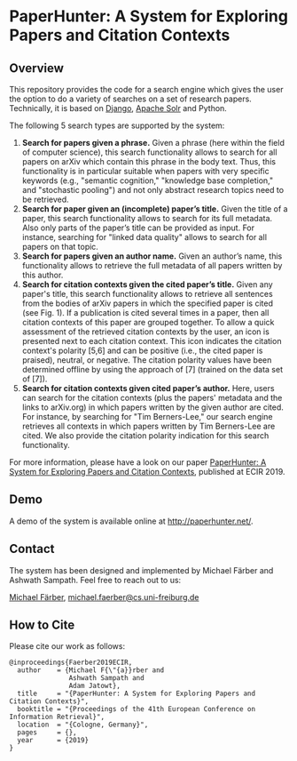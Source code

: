 # PaperHunter: A System for Exploring Papers and Citation Contexts

## Overview
This repository provides the code for a search engine which gives the user the option to do a variety of searches on a set of research papers. Technically, it is based on [Django](https://www.djangoproject.com/), [Apache Solr](https://lucene.apache.org/solr/) and Python.

The following 5 search types are supported by the system:
1. __Search for papers given a phrase.__ Given a phrase (here within the field of computer science), this search functionality allows to search for all papers on arXiv which contain this phrase in the body text. Thus, this functionality is in particular suitable when papers with very specific keywords (e.g., "semantic cognition," "knowledge base completion," and "stochastic pooling") and not only abstract research topics need to be retrieved.
2. __Search for paper given an (incomplete) paper’s title.__ Given the title of a paper, this search functionality allows to search for its full metadata. Also only parts of the paper’s title can be provided as input. For instance, searching for "linked data quality" allows to search for all papers on that topic.
3. __Search for papers given an author name.__ Given an author’s name, this functionality allows to retrieve the full metadata of all papers written by this author.
4. __Search for citation contexts given the cited paper’s title.__ Given any paper's title, this search functionality allows to retrieve all sentences from the bodies of arXiv papers in which the specified paper is cited (see Fig. 1). If a publication is cited several times in a paper, then all citation contexts of this paper are grouped together. To allow a quick assessment of the retrieved citation contexts by the user, an icon is presented next to each citation context. This icon indicates the citation context's polarity [5,6] and can be positive (i.e., the cited paper is praised), neutral, or negative. The citation polarity values have been determined offline by using the approach of [7] (trained on the data set of [7]).
5. __Search for citation contexts given cited paper’s author.__ Here, users can search for the citation contexts (plus the papers' metadata and the links to arXiv.org) in which papers written by the given author are cited. For instance, by searching for "Tim Berners-Lee," our search engine retrieves all contexts in which papers written by Tim Berners-Lee are cited. We also provide the citation polarity indication for this search functionality.

For more information, please have a look on our paper [PaperHunter: A System for Exploring Papers and Citation Contexts](paperhunter#how-to-cite), published at ECIR 2019.

## Demo 
A demo of the system is available online at http://paperhunter.net/.

## Contact
The system has been designed and implemented by Michael Färber and Ashwath Sampath. Feel free to reach out to us:

[Michael Färber](https://sites.google.com/view/michaelfaerber), michael.faerber@cs.uni-freiburg.de

## How to Cite
Please cite our work as follows:
```
@inproceedings{Faerber2019ECIR,
  author    = {Michael F{\"{a}}rber and
               Ashwath Sampath and
               Adam Jatowt},
  title     = "{PaperHunter: A System for Exploring Papers and Citation Contexts}",
  booktitle = "{Proceedings of the 41th European Conference on Information Retrieval}",
  location  = "{Cologne, Germany}",
  pages     = {},
  year      = {2019}
}
```
